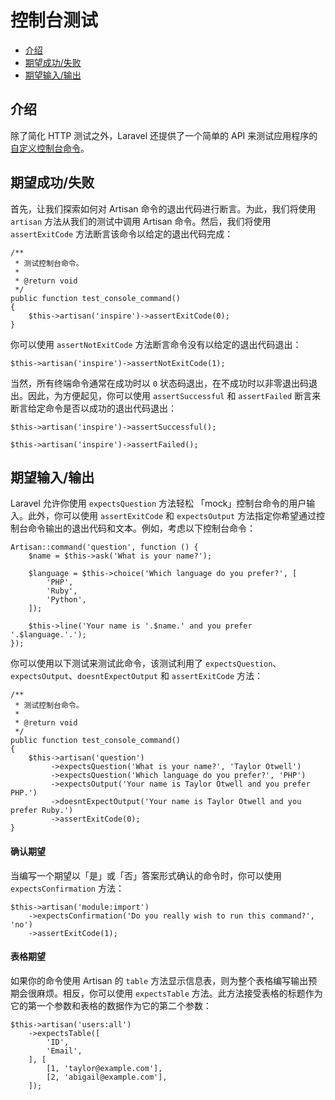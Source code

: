 # 控制台测试

- [介绍](#introduction)
- [期望成功/失败](#success-failure-expectations)
- [期望输入/输出](#input-output-expectations)

<a name="introduction"></a>
## 介绍

除了简化 HTTP 测试之外，Laravel 还提供了一个简单的 API 来测试应用程序的 [自定义控制台命令](/docs/laravel/9.x/artisan)。

<a name="success-failure-expectations"></a>
## 期望成功/失败

首先，让我们探索如何对 Artisan 命令的退出代码进行断言。为此，我们将使用 `artisan` 方法从我们的测试中调用 Artisan 命令。然后，我们将使用 `assertExitCode` 方法断言该命令以给定的退出代码完成：

    /**
     * 测试控制台命令。
     *
     * @return void
     */
    public function test_console_command()
    {
        $this->artisan('inspire')->assertExitCode(0);
    }

你可以使用 `assertNotExitCode` 方法断言命令没有以给定的退出代码退出：

    $this->artisan('inspire')->assertNotExitCode(1);

当然，所有终端命令通常在成功时以 `0` 状态码退出，在不成功时以非零退出码退出。因此，为方便起见，你可以使用 `assertSuccessful` 和 `assertFailed` 断言来断言给定命令是否以成功的退出代码退出：

    $this->artisan('inspire')->assertSuccessful();

    $this->artisan('inspire')->assertFailed();

<a name="input-output-expectations"></a>
## 期望输入/输出

Laravel 允许你使用 `expectsQuestion` 方法轻松 「mock」控制台命令的用户输入。此外，你可以使用 `assertExitCode` 和 `expectsOutput` 方法指定你希望通过控制台命令输出的退出代码和文本。例如，考虑以下控制台命令：

    Artisan::command('question', function () {
        $name = $this->ask('What is your name?');

        $language = $this->choice('Which language do you prefer?', [
            'PHP',
            'Ruby',
            'Python',
        ]);

        $this->line('Your name is '.$name.' and you prefer '.$language.'.');
    });

你可以使用以下测试来测试此命令，该测试利用了 `expectsQuestion`、`expectsOutput`、`doesntExpectOutput` 和 `assertExitCode` 方法：

    /**
     * 测试控制台命令。
     *
     * @return void
     */
    public function test_console_command()
    {
        $this->artisan('question')
             ->expectsQuestion('What is your name?', 'Taylor Otwell')
             ->expectsQuestion('Which language do you prefer?', 'PHP')
             ->expectsOutput('Your name is Taylor Otwell and you prefer PHP.')
             ->doesntExpectOutput('Your name is Taylor Otwell and you prefer Ruby.')
             ->assertExitCode(0);
    }

<a name="confirmation-expectations"></a>
#### 确认期望

当编写一个期望以「是」或「否」答案形式确认的命令时，你可以使用 `expectsConfirmation` 方法：

    $this->artisan('module:import')
        ->expectsConfirmation('Do you really wish to run this command?', 'no')
        ->assertExitCode(1);

<a name="table-expectations"></a>
#### 表格期望

如果你的命令使用 Artisan 的 `table` 方法显示信息表，则为整个表格编写输出预期会很麻烦。相反，你可以使用 `expectsTable` 方法。此方法接受表格的标题作为它的第一个参数和表格的数据作为它的第二个参数：

    $this->artisan('users:all')
        ->expectsTable([
            'ID',
            'Email',
        ], [
            [1, 'taylor@example.com'],
            [2, 'abigail@example.com'],
        ]);
